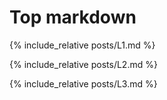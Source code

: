 # Top markdown
{% include_relative posts/L1.md %}

{% include_relative posts/L2.md %}

{% include_relative posts/L3.md %}
